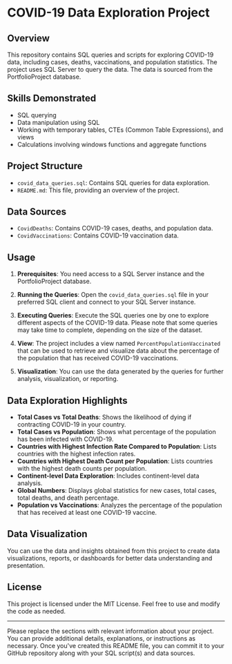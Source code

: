 # COVID-19 Data Exploration Project

## Overview

This repository contains SQL queries and scripts for exploring COVID-19 data, including cases, deaths, vaccinations, and population statistics. The project uses SQL Server to query the data. The data is sourced from the PortfolioProject database.

## Skills Demonstrated

- SQL querying
- Data manipulation using SQL
- Working with temporary tables, CTEs (Common Table Expressions), and views
- Calculations involving windows functions and aggregate functions

## Project Structure

- `covid_data_queries.sql`: Contains SQL queries for data exploration.
- `README.md`: This file, providing an overview of the project.

## Data Sources

- `CovidDeaths`: Contains COVID-19 cases, deaths, and population data.
- `CovidVaccinations`: Contains COVID-19 vaccination data.

## Usage

1. **Prerequisites**: You need access to a SQL Server instance and the PortfolioProject database.

2. **Running the Queries**: Open the `covid_data_queries.sql` file in your preferred SQL client and connect to your SQL Server instance.

3. **Executing Queries**: Execute the SQL queries one by one to explore different aspects of the COVID-19 data. Please note that some queries may take time to complete, depending on the size of the dataset.

4. **View**: The project includes a view named `PercentPopulationVaccinated` that can be used to retrieve and visualize data about the percentage of the population that has received COVID-19 vaccinations.

5. **Visualization**: You can use the data generated by the queries for further analysis, visualization, or reporting.

## Data Exploration Highlights

- **Total Cases vs Total Deaths**: Shows the likelihood of dying if contracting COVID-19 in your country.
- **Total Cases vs Population**: Shows what percentage of the population has been infected with COVID-19.
- **Countries with Highest Infection Rate Compared to Population**: Lists countries with the highest infection rates.
- **Countries with Highest Death Count per Population**: Lists countries with the highest death counts per population.
- **Continent-level Data Exploration**: Includes continent-level data analysis.
- **Global Numbers**: Displays global statistics for new cases, total cases, total deaths, and death percentage.
- **Population vs Vaccinations**: Analyzes the percentage of the population that has received at least one COVID-19 vaccine.

## Data Visualization

You can use the data and insights obtained from this project to create data visualizations, reports, or dashboards for better data understanding and presentation.

## License

This project is licensed under the MIT License. Feel free to use and modify the code as needed.

---

Please replace the sections with relevant information about your project. You can provide additional details, explanations, or instructions as necessary. Once you've created this README file, you can commit it to your GitHub repository along with your SQL script(s) and data sources.
